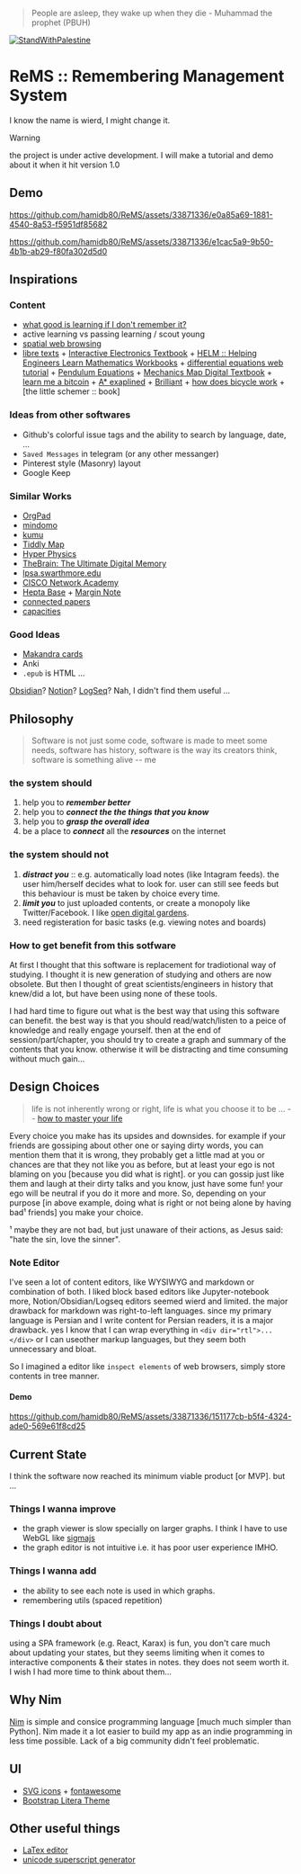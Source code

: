 > People are asleep, they wake up when they die - Muhammad the prophet (PBUH)

[![StandWithPalestine](https://raw.githubusercontent.com/Safouene1/support-palestine-banner/master/StandWithPalestine.svg)](https://github.com/Safouene1/support-palestine-banner)

# ReMS :: Remembering Management System
I know the name is wierd, I might change it.

> [!WARNING]
> the project is under active development. I will make a tutorial and demo about it when it hit version 1.0

## Demo
https://github.com/hamidb80/ReMS/assets/33871336/e0a85a69-1881-4540-8a53-f5951df85682

https://github.com/hamidb80/ReMS/assets/33871336/e1cac5a9-9b50-4b1b-ab29-f80fa302d5d0


## Inspirations
### Content
- [what good is learning if I don't remember it?](https://files.eric.ed.gov/fulltext/EJ1055665.pdf)
- active learning vs passing learning / scout young
- [spatial web browsing](https://maggieappleton.com/spatial-web)
- [libre texts](https://libretexts.org/) + [Interactive Electronics Textbook](https://ultimateelectronicsbook.com/) + [HELM :: Helping Engineers Learn Mathematics Workbooks](https://www.lboro.ac.uk/departments/mlsc/student-resources/helm-workbooks/) +  [differential equations web tutorial](https://tutorial.math.lamar.edu/classes/de/de.aspx) + [Pendulum Equations](https://www.cfm.brown.edu/people/dobrush/am34/Mathematica/ch3/pendulum.html) + [Mechanics Map Digital Textbook](http://mechanicsmap.psu.edu/index.html) + [learn me a bitcoin](https://learnmeabitcoin.com/technical/transaction/input/vout/) + [A* exaplined](https://www.redblobgames.com/pathfinding/a-star/introduction.html) + [Brilliant](https://brilliant.org/) + [how does bicycle work](https://ciechanow.ski/bicycle/) + [the little schemer :: book]

### Ideas from other softwares
- Github's colorful issue tags and the ability to search by language, date, ...
- `Saved Messages` in telegram (or any other messanger)
- Pinterest style (Masonry) layout
- Google Keep

### Similar Works
- [OrgPad](https://orgpad.info/)
- [mindomo](https://mindomo.com/)
- [kumu](https://kumu.io/)
- [Tiddly Map](https://tiddlymap.org/)
- [Hyper Physics](http://hyperphysics.phy-astr.gsu.edu/hbase/hframe.html)
- [TheBrain: The Ultimate Digital Memory](https://www.thebrain.com/)
- [lpsa.swarthmore.edu](https://lpsa.swarthmore.edu/TM/tmExplore/index.html?LPSA#t_lpsahome)
- [CISCO Network Academy](http://cisco.num.edu.mn/CCNA_R&S1/course/module7/#7.0.1.1)
- [Hepta Base](https://heptabase.com/) + [Margin Note](https://www.marginnote.com/)
- [connected papers](https://www.connectedpapers.com/)
- [capacities](https://capacities.io/)

### Good Ideas
- [Makandra cards](https://makandracards.com/)
- Anki
- `.epub` is HTML ...


[Obsidian](https://obsidian.md/)? [Notion](https://www.notion.so/)? [LogSeq](https://github.com/logseq/logseq)? Nah, I didn't find them useful ...

## Philosophy
> Software is not just some code, software is made to meet some needs, software has history, software is the way its creators think, software is something alive -- me

### the system should
1. help you to ***remember better***
2. help you to ***connect the the things that you know***
3. help you to ***grasp the overall idea***
4. be a place to ***connect*** all the ***resources*** on the internet

### the system should not
1. ***distract you*** :: e.g. automatically load notes (like Intagram feeds). the user him/herself decides what to look for. user can still see feeds but this behaviour is must be taken by choice every time.
2. ***limit you*** to just uploaded contents, or create a monopoly like Twitter/Facebook. I like [open digital gardens](https://maggieappleton.com/garden-history).
3. need registeration for basic tasks (e.g. viewing notes and boards)

### How to get benefit from this sotfware
At first I thought that this software is replacement for tradiotional way of studying. I thought it is new generation of studying and others are now obsolete. But then I thought of great scientists/engineers in history that knew/did a lot, but have been using none of these tools.

I had hard time to figure out what is the best way that using this software can benefit. the best way is that you should read/watch/listen to a peice of knowledge and really engage yourself. then at the end of session/part/chapter, you should try to create a graph and summary of the contents that you know. otherwise it will be distracting and time consuming without much gain...

## Design Choices
> life is not inherently wrong or right, life is what you choose it to be ... -- [how to master your life](https://oliveremberton.com/2013/how-to-master-your-life/)

Every choice you make has its upsides and downsides. for example if your friends are gossiping about other one or saying dirty words, you can mention them that it is wrong, they probably get a little mad at you or chances are that they not like you as before, but at least your ego is not blaming on you [because you did what is right]. or you can gossip just like them and laugh at their dirty talks and you know, just have some fun! your ego will be neutral if you do it more and more. So, depending on your purpose [in above example, doing what is right or not being alone by having bad¹ friends] you make your choice.

¹ maybe they are not bad, but just unaware of their actions, as Jesus said: "hate the sin, love the sinner".

### Note Editor
I've seen a lot of content editors, like WYSIWYG and markdown or combination of both. I liked block based editors like Jupyter-notebook more, Notion/Obsidian/Logseq editors seemed wierd and limited. the major drawback for markdown was right-to-left languages. since my primary language is Persian and I write content for Persian readers, it is a major drawback. yes I know that I can wrap everything in `<div dir="rtl">...</div>` or I can useother markup languages, but they seem both unnecessary and bloat.

So I imagined a editor like `inspect elements` of web browsers, simply store contents in tree manner.

#### Demo
https://github.com/hamidb80/ReMS/assets/33871336/151177cb-b5f4-4324-ade0-569e61f8cd25

## Current State
I think the software now reached its minimum viable product [or MVP]. but ... 

### Things I wanna improve
- the graph viewer is slow specially on larger graphs. I think I have to use WebGL like [sigmajs](https://www.sigmajs.org/)
- the graph editor is not intuitive i.e. it has poor user experience IMHO.

### Things I wanna add
- the ability to see each note is used in which graphs.
- remembering utils (spaced repetition)

### Things I doubt about
using a SPA framework (e.g. React, Karax) is fun, you don't care much about updating your states, 
but they seems limiting when it comes to interactive components & their states in notes. they does not seem worth it. 
I wish I had more time to think about them...

## Why Nim
[Nim](https://nim-lang.org/) is simple and consice programming language [much much simpler than Python]. Nim made it a lot easier to build my app as an indie programming in less time possible. Lack of a big community didn't feel problematic.

## UI
- [SVG icons](https://www.svgrepo.com/collection/solar-bold-duotone-icons/) + [fontawesome](https://fontawesome.com/)
- [Bootstrap Litera Theme](https://bootswatch.com/litera)

## Other useful things
- [LaTex editor](https://latexeditor.lagrida.com/)
- [unicode superscript generator](https://lingojam.com/SuperscriptGenerator)
